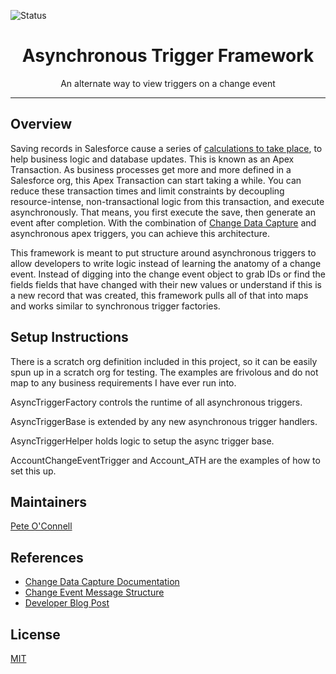 
![Status](https://img.shields.io/badge/status-Beta-yellowgreen)

<h1 align="center">Asynchronous Trigger Framework</h1>
<p align="center">An alternate way to view triggers on a change event</p>

<!-- Sections below are Optional -->

---

## Overview

Saving records in Salesforce cause a series of [calculations to take place](https://developer.salesforce.com/docs/atlas.en-us.apexcode.meta/apexcode/apex_triggers_order_of_execution.htm), to help business logic and database updates. This is known as an Apex Transaction. As business processes get more and more defined in a Salesforce org, this Apex Transaction can start taking a while. You can reduce these transaction times and limit constraints by decoupling resource-intense, non-transactional logic from this transaction, and execute asynchronously. That means, you first execute the save, then generate an event after completion. With the combination of [Change Data Capture](https://developer.salesforce.com/docs/atlas.en-us.change_data_capture.meta/change_data_capture/cdc_intro.htm) and asynchronous apex triggers, you can achieve this architecture.

This framework is meant to put structure around asynchronous triggers to allow developers to write logic instead of learning the anatomy of a change event. Instead of digging into the change event object to grab IDs or find the fields fields that have changed with their new values or understand if this is a new record that was created, this framework pulls all of that into maps and works similar to synchronous trigger factories.

## Setup Instructions

There is a scratch org definition included in this project, so it can be easily spun up in a scratch org for testing. The examples are frivolous and do not map to any business requirements I have ever run into.

AsyncTriggerFactory controls the runtime of all asynchronous triggers.

AsyncTriggerBase is extended by any new asynchronous trigger handlers.

AsyncTriggerHelper holds logic to setup the async trigger base.

AccountChangeEventTrigger and Account_ATH are the examples of how to set this up.

## Maintainers
[Pete O'Connell](https://github.com/iiretepii)

## References
* [Change Data Capture Documentation](https://developer.salesforce.com/docs/atlas.en-us.change_data_capture.meta/change_data_capture/cdc_intro.htm)
* [Change Event Message Structure](https://developer.salesforce.com/docs/atlas.en-us.change_data_capture.meta/change_data_capture/cdc_message_structure.htm)
* [Developer Blog Post](https://developer.salesforce.com/blogs/2019/06/get-buildspiration-with-asynchronous-apex-triggers-in-summer-19.html)


## License
[MIT](LICENSE)